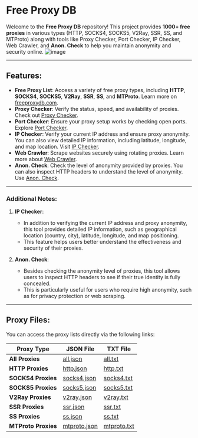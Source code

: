 # Free Proxy DB

Welcome to the **Free Proxy DB** repository! This project provides **1000+ free proxies** in various types (HTTP, SOCKS4, SOCKS5, V2Ray, SSR, SS, and MTProto) along with tools like Proxy Checker, Port Checker, IP Checker, Web Crawler, and **Anon. Check** to help you maintain anonymity and security online.
![image](https://github.com/user-attachments/assets/bc778fed-4f65-49a4-b206-b7d462029003)

---

## Features:
- **Free Proxy List**: Access a variety of free proxy types, including **HTTP**, **SOCKS4**, **SOCKS5**, **V2Ray**, **SSR**, **SS**, and **MTProto**. Learn more on [freeproxydb.com](https://freeproxydb.com/).
- **Proxy Checker**: Verify the status, speed, and availability of proxies. Check out [Proxy Checker](https://freeproxydb.com/freeTools/proxyChecker).
- **Port Checker**: Ensure your proxy setup works by checking open ports. Explore [Port Checker](https://freeproxydb.com/freeTools/portChecker).
- **IP Checker**: Verify your current IP address and ensure proxy anonymity. You can also view detailed IP information, including latitude, longitude, and map location. Visit [IP Checker](https://freeproxydb.com/freeTools/ipChecker).
- **Web Crawler**: Scrape websites securely using rotating proxies. Learn more about [Web Crawler](https://freeproxydb.com/freeTools/webCrawler).
- **Anon. Check**: Check the level of anonymity provided by proxies. You can also inspect HTTP headers to understand the level of anonymity. Use [Anon. Check](https://freeproxydb.com/anonChecker).
---

### Additional Notes:
1. **IP Checker**:
   - In addition to verifying the current IP address and proxy anonymity, this tool provides detailed IP information, such as geographical location (country, city), latitude, longitude, and map positioning.
   - This feature helps users better understand the effectiveness and security of their proxies.

2. **Anon. Check**:
   - Besides checking the anonymity level of proxies, this tool allows users to inspect HTTP headers to see if their true identity is fully concealed.
   - This is particularly useful for users who require high anonymity, such as for privacy protection or web scraping.

---

## Proxy Files:

You can access the proxy lists directly via the following links:

| Proxy Type       | JSON File                                                                 | TXT File                                                                  |
|------------------|---------------------------------------------------------------------------|---------------------------------------------------------------------------|
| **All Proxies**  | [all.json](https://raw.githubusercontent.com/LoneKingCode/free-proxy-db/refs/heads/main/proxies/all.json) | [all.txt](https://raw.githubusercontent.com/LoneKingCode/free-proxy-db/refs/heads/main/proxies/all.txt) |
| **HTTP Proxies** | [http.json](https://raw.githubusercontent.com/LoneKingCode/free-proxy-db/refs/heads/main/proxies/http.json) | [http.txt](https://raw.githubusercontent.com/LoneKingCode/free-proxy-db/refs/heads/main/proxies/http.txt) |
| **SOCKS4 Proxies** | [socks4.json](https://raw.githubusercontent.com/LoneKingCode/free-proxy-db/refs/heads/main/proxies/socks4.json) | [socks4.txt](https://raw.githubusercontent.com/LoneKingCode/free-proxy-db/refs/heads/main/proxies/socks4.txt) |
| **SOCKS5 Proxies** | [socks5.json](https://raw.githubusercontent.com/LoneKingCode/free-proxy-db/refs/heads/main/proxies/socks5.json) | [socks5.txt](https://raw.githubusercontent.com/LoneKingCode/free-proxy-db/refs/heads/main/proxies/socks5.txt) |
| **V2Ray Proxies** | [v2ray.json](https://raw.githubusercontent.com/LoneKingCode/free-proxy-db/refs/heads/main/proxies/v2ray.json) | [v2ray.txt](https://raw.githubusercontent.com/LoneKingCode/free-proxy-db/refs/heads/main/proxies/v2ray.txt) |
| **SSR Proxies**  | [ssr.json](https://raw.githubusercontent.com/LoneKingCode/free-proxy-db/refs/heads/main/proxies/ssr.json) | [ssr.txt](https://raw.githubusercontent.com/LoneKingCode/free-proxy-db/refs/heads/main/proxies/ssr.txt) |
| **SS Proxies**   | [ss.json](https://raw.githubusercontent.com/LoneKingCode/free-proxy-db/refs/heads/main/proxies/ss.json) | [ss.txt](https://raw.githubusercontent.com/LoneKingCode/free-proxy-db/refs/heads/main/proxies/ss.txt) |
| **MTProto Proxies** | [mtproto.json](https://raw.githubusercontent.com/LoneKingCode/free-proxy-db/refs/heads/main/proxies/mtproto.json) | [mtproto.txt](https://raw.githubusercontent.com/LoneKingCode/free-proxy-db/refs/heads/main/proxies/mtproto.txt) |

